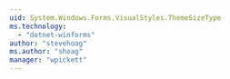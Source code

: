 ```yaml
---
uid: System.Windows.Forms.VisualStyles.ThemeSizeType
ms.technology: 
  - "dotnet-winforms"
author: "stevehoag"
ms.author: "shoag"
manager: "wpickett"
---
```

